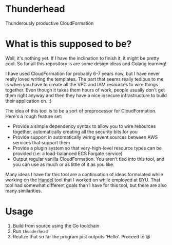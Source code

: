 # Thunderhead
Thunderously productive CloudFormation

# What is this supposed to be?
Well, it's nothing yet. If I have the inclination to finish it, it might be pretty cool. So far all this repository is are some design ideas and Golang learning!

I have used CloudFormation for probably 6-7 years now, but I have never really loved writing the templates. The part that seems really tedious to me is when you have to create all the VPC and IAM resources to wire things together. Even though it takes them hours of work, people usually don't get them right anyway and then they have a nice insecure infrastructure to build their application on. :)

The idea of this tool is to be a sort of preprocessor for CloudFormation. Here's a rough feature set:

* Provide a simple dependency syntax to allow you to wire resources together, automatically creating all the security bits for you
* Provide support in automatically wiring event sources between AWS services that support them
* Provide a plugin system so that very-high-level resource types can be provided (i.e. a load-balanced ECS Fargate service)
* Output regular vanilla CloudFormation. You aren't tied into this tool, and you can use as much or as little of it as you like.

Many ideas I have for this tool are a continuation of ideas formulated while working on the [Handel](https://handel.readthedocs.io/en/latest/) tool that I worked on while employed at BYU. That tool had somewhat different goals than I have for this tool, but there are also many similarities.

# Usage
1. Build from source using the Go toolchain
2. Run `thunderhead`
3. Realize that so far the program just outputs 'Hello'. Proceed to :cry: